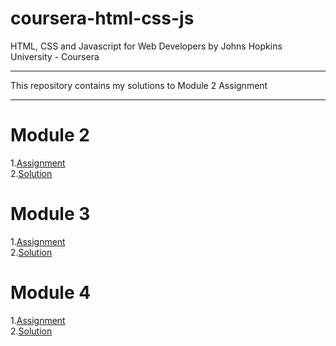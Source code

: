 # coursera-html-css-js
HTML, CSS and Javascript for Web Developers by Johns Hopkins University - Coursera
***
This repository contains my solutions to Module 2 Assignment 
***
# Module 2

1.[Assignment](https://github.com/prachinavale/coursera-html-css-js/tree/master/module2-solution)\
2.[Solution](https://prachinavale.github.io/coursera-html-css-js/Module2-solution/index.html)


# Module 3

1.[Assignment](https://github.com/prachinavale/coursera-html-css-js/tree/master/Module3-solution)\
2.[Solution](https://prachinavale.github.io/coursera-html-css-js/Module3-solution/index.html)


# Module 4

1.[Assignment](https://github.com/prachinavale/coursera-html-css-js/tree/master/Module4-solution)\
2.[Solution](https://prachinavale.github.io/coursera-html-css-js/Module4-solution/index.html)
